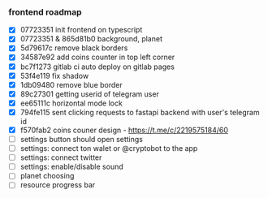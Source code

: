 ### frontend roadmap
- [x] 07723351 init frontend on typescript
- [x] 07723351 & 865d81b0 background, planet
- [x] 5d79617c remove black borders
- [x] 34587e92 add coins counter in top left corner
- [x] bc7f1273 gitlab ci auto deploy on gitlab pages
- [x] 53f4e119 fix shadow
- [x] 1db09480 remove blue border
- [x] 89c27301 getting userid of telegram user
- [x] ee65111c horizontal mode lock
- [x] 794fe115 sent clicking requests to fastapi backend with user's telegram id
- [x] f570fab2 coins couner design - https://t.me/c/2219575184/60
- [ ] settings button should open settings
- [ ] settings: connect ton walet or @cryptobot to the app
- [ ] settings: connect twitter
- [ ] settings: enable/disable sound
- [ ] planet choosing
- [ ] resource progress bar
